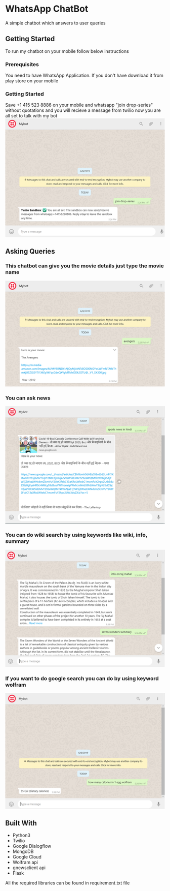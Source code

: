 # WhatsApp ChatBot

A simple chatbot which answers to user queries

## Getting Started

To run my chatbot on your mobile follow below instructions

### Prerequisites

You need to have WhatsApp Application. If you don't have download it from play store on your mobile

### Getting Started

Save +1 415 523 8886 on your mobile
and whatsapp "join drop-series" without quotations and you will recieve a message from twilio
now you are all set to talk with my bot
![Image description](img/sandbox.PNG)


## Asking Queries

### This chatbot can give you the movie details just type the movie name
![Image description](img/movie.PNG)

### You can ask news
![Image description](img/news.PNG)

### You can do wiki search by using keywords like wiki, info, summary
![Image description](img/wiki.PNG)

### If you want to do google search you can do by using keyword wolfram
![Image description](img/wolfram.PNG)

## Built With

* Python3
* Twilio
* Google Dialogflow
* MongoDB
* Google Cloud
* Wolfram api
* gnewsclient api
* Flask

All the required libraries can be found in requirement.txt file
